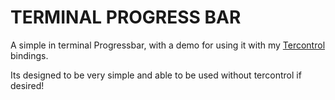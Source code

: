 # TERMINAL PROGRESS BAR

A simple in terminal Progressbar, with a demo for using it with my [Tercontrol](link_here) bindings.

Its designed to be very simple and able to be used without tercontrol if desired!